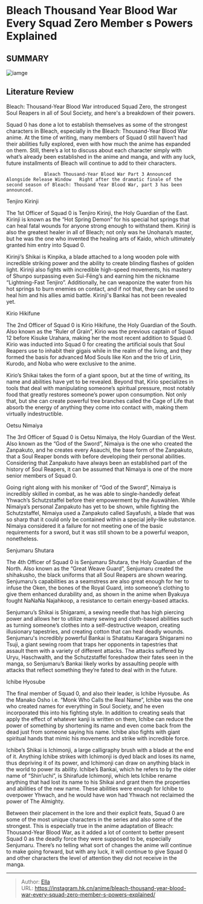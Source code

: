 # Bleach Thousand Year Blood War Every Squad Zero Member s Powers Explained


## SUMMARY 

![iamge](https://static1.srcdn.com/wordpress/wp-content/uploads/2022/11/bleach-squad-zero-reveal.jpg)

## Literature Review

Bleach: Thousand-Year Blood War introduced Squad Zero, the strongest Soul Reapers in all of Soul Society, and here&#39;s a breakdown of their powers.





Squad 0 has done a lot to establish themselves as some of the strongest characters in Bleach, especially in the Bleach: Thousand-Year Blood War anime. At the time of writing, many members of Squad 0 still haven’t had their abilities fully explored, even with how much the anime has expanded on them. Still, there’s a lot to discuss about each character simply with what’s already been established in the anime and manga, and with any luck, future installments of Bleach will continue to add to their characters.




                  Bleach Thousand-Year Blood War Part 3 Announced Alongside Release Window   Right after the dramatic finale of the second season of Bleach: Thousand Year Blood War, part 3 has been announced.   


 Tenjiro Kirinji 
          

The 1st Officer of Squad 0 is Tenjiro Kirinji, the Holy Guardian of the East. Kirinji is known as the “Hot Spring Demon” for his special hot springs that can heal fatal wounds for anyone strong enough to withstand them. Kirinji is also the greatest healer in all of Bleach; not only was he Unohana’s master, but he was the one who invented the healing arts of Kaido, which ultimately granted him entry into Squad 0.

Kirinji’s Shikai is Kinpika, a blade attached to a long wooden pole with incredible striking power and the ability to create blinding flashes of golden light. Kirinji also fights with incredible high-speed movements, his mastery of Shunpo surpassing even Suì-Fēng’s and earning him the nickname “Lightning-Fast Tenjiro”. Additionally, he can weaponize the water from his hot springs to burn enemies on contact, and if not that, they can be used to heal him and his allies amid battle. Kirinji&#39;s Bankai has not been revealed yet.






 Kirio Hikifune 
          

The 2nd Officer of Squad 0 is Kirio Hikifune, the Holy Guardian of the South. Also known as the “Ruler of Grain”, Kirio was the previous captain of Squad 12 before Kisuke Urahara, making her the most recent addition to Squad 0. Kirio was inducted into Squad 0 for creating the artificial souls that Soul Reapers use to inhabit their gigais while in the realm of the living, and they formed the basis for advanced Mod Souls like Kon and the trio of Lirin, Kurodo, and Noba who were exclusive to the anime.

Kirio’s Shikai takes the form of a giant spoon, but at the time of writing, its name and abilities have yet to be revealed. Beyond that, Kirio specializes in tools that deal with manipulating someone’s spiritual pressure, most notably food that greatly restores someone’s power upon consumption. Not only that, but she can create powerful tree branches called the Cage of Life that absorb the energy of anything they come into contact with, making them virtually indestructible.






 Oetsu Nimaiya 
          

The 3rd Officer of Squad 0 is Oetsu Nimaiya, the Holy Guardian of the West. Also known as the “God of the Sword”, Nimaiya is the one who created the Zanpakuto, and he creates every Asauchi, the base form of the Zanpakuto, that a Soul Reaper bonds with before developing their personal abilities. Considering that Zanpakuto have always been an established part of the history of Soul Reapers, it can be assumed that Nimaiya is one of the more senior members of Squad 0.

Going right along with his moniker of “God of the Sword”, Nimaiya is incredibly skilled in combat, as he was able to single-handedly defeat Yhwach’s Schutzstaffel before their empowerment by the Auswählen. While Nimaiya’s personal Zanpakuto has yet to be shown, while fighting the Schutzstaffel, Nimaiya used a Zanpakuto called Sayafushi, a blade that was so sharp that it could only be contained within a special jelly-like substance. Nimaiya considered it a failure for not meeting one of the basic requirements for a sword, but it was still shown to be a powerful weapon, nonetheless.






 Senjumaru Shutara 
          

The 4th Officer of Squad 0 is Senjumaru Shutara, the Holy Guardian of the North. Also known as the “Great Weave Guard”, Senjumaru created the shihakusho, the black uniforms that all Soul Reapers are shown wearing. Senjumaru’s capabilities as a seamstress are also great enough for her to infuse the Oken, the bones of the Royal Guard, into someone’s clothing to give them enhanced durability and, as shown in the anime when Byakuya fought NaNaNa Najahkoop, a resistance to certain energy-based attacks.

Senjumaru’s Shikai is Shigarami, a sewing needle that has high piercing power and allows her to utilize many sewing and cloth-based abilities such as turning someone’s clothes into a self-destructive weapon, creating illusionary tapestries, and creating cotton that can heal deadly wounds. Senjumaru&#39;s incredibly powerful Bankai is Shatatsu Karagara Shigarami no Tsuji, a giant sewing room that traps her opponents in tapestries that assault them with a variety of different attacks. The attacks suffered by Uryu, Haschwalth, and the Schutzstaffel foreshadow their fates seen in the manga, so Senjumaru’s Bankai likely works by assaulting people with attacks that reflect something they’re fated to deal with in the future.






 Ichibe Hyosube 
          

The final member of Squad 0, and also their leader, is Ichibe Hyosube. As the Manako Osho i.e. “Monk Who Calls the Real Name”, Ichibe was the one who created names for everything in Soul Society, and he even incorporated this into his fighting style. In addition to creating seals that apply the effect of whatever kanji is written on them, Ichibe can reduce the power of something by shortening its name and even come back from the dead just from someone saying his name. Ichibe also fights with giant spiritual hands that mimic his movements and strike with incredible force.

Ichibe’s Shikai is Ichimonji, a large calligraphy brush with a blade at the end of it. Anything Ichibe strikes with Ichimonji is dyed black and loses its name, thus depriving it of its power, and Ichimonji can draw on anything black in the world to power its ability. Ichibe’s Bankai, which he refers to by the older name of “Shin’uchi”, is Shirafude Ichimonji, which lets Ichibe rename anything that had lost its name to his Shikai and grant them the properties and abilities of the new name. These abilities were enough for Ichibe to overpower Yhwach, and he would have won had Yhwach not reclaimed the power of The Almighty.




Between their placement in the lore and their explicit feats, Squad 0 are some of the most unique characters in the series and also some of the strongest. This is especially true in the anime adaptation of Bleach: Thousand-Year Blood War, as it added a lot of content to better present Squad 0 as the deadly force they were supposed to be, especially Senjumaru. There’s no telling what sort of changes the anime will continue to make going forward, but with any luck, it will continue to give Squad 0 and other characters the level of attention they did not receive in the manga.



---

> Author: [Ella](https://instagram.hk.cn/)  
> URL: https://instagram.hk.cn/anime/bleach-thousand-year-blood-war-every-squad-zero-member-s-powers-explained/  

